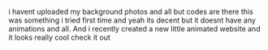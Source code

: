 i havent uploaded my background photos and all but codes are there this was something i tried first time and yeah its decent but it doesnt have any animations and all. And i recently created a new little animated website and it looks really cool check it out
